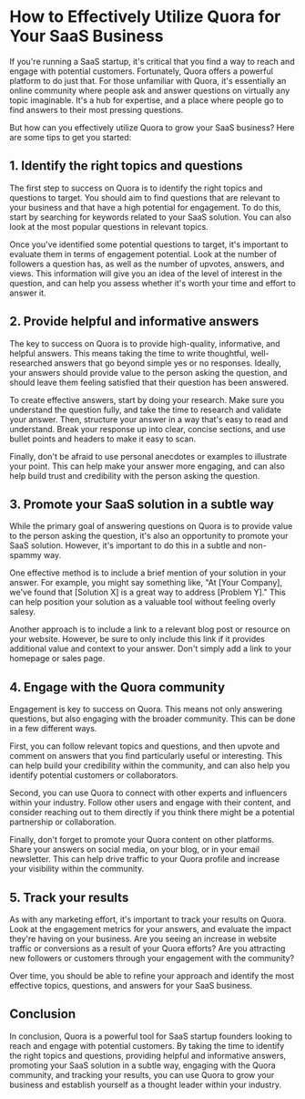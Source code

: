 # How to Effectively Utilize Quora for Your SaaS Business

If you're running a SaaS startup, it's critical that you find a way to reach and engage with potential customers. Fortunately, Quora offers a powerful platform to do just that. For those unfamiliar with Quora, it's essentially an online community where people ask and answer questions on virtually any topic imaginable. It's a hub for expertise, and a place where people go to find answers to their most pressing questions.

But how can you effectively utilize Quora to grow your SaaS business? Here are some tips to get you started:

## 1. Identify the right topics and questions

The first step to success on Quora is to identify the right topics and questions to target. You should aim to find questions that are relevant to your business and that have a high potential for engagement. To do this, start by searching for keywords related to your SaaS solution. You can also look at the most popular questions in relevant topics.

Once you've identified some potential questions to target, it's important to evaluate them in terms of engagement potential. Look at the number of followers a question has, as well as the number of upvotes, answers, and views. This information will give you an idea of the level of interest in the question, and can help you assess whether it's worth your time and effort to answer it.

## 2. Provide helpful and informative answers

The key to success on Quora is to provide high-quality, informative, and helpful answers. This means taking the time to write thoughtful, well-researched answers that go beyond simple yes or no responses. Ideally, your answers should provide value to the person asking the question, and should leave them feeling satisfied that their question has been answered.

To create effective answers, start by doing your research. Make sure you understand the question fully, and take the time to research and validate your answer. Then, structure your answer in a way that's easy to read and understand. Break your response up into clear, concise sections, and use bullet points and headers to make it easy to scan.

Finally, don't be afraid to use personal anecdotes or examples to illustrate your point. This can help make your answer more engaging, and can also help build trust and credibility with the person asking the question.

## 3. Promote your SaaS solution in a subtle way

While the primary goal of answering questions on Quora is to provide value to the person asking the question, it's also an opportunity to promote your SaaS solution. However, it's important to do this in a subtle and non-spammy way.

One effective method is to include a brief mention of your solution in your answer. For example, you might say something like, "At [Your Company], we've found that [Solution X] is a great way to address [Problem Y]." This can help position your solution as a valuable tool without feeling overly salesy.

Another approach is to include a link to a relevant blog post or resource on your website. However, be sure to only include this link if it provides additional value and context to your answer. Don't simply add a link to your homepage or sales page.

## 4. Engage with the Quora community

Engagement is key to success on Quora. This means not only answering questions, but also engaging with the broader community. This can be done in a few different ways.

First, you can follow relevant topics and questions, and then upvote and comment on answers that you find particularly useful or interesting. This can help build your credibility within the community, and can also help you identify potential customers or collaborators.

Second, you can use Quora to connect with other experts and influencers within your industry. Follow other users and engage with their content, and consider reaching out to them directly if you think there might be a potential partnership or collaboration.

Finally, don't forget to promote your Quora content on other platforms. Share your answers on social media, on your blog, or in your email newsletter. This can help drive traffic to your Quora profile and increase your visibility within the community.

## 5. Track your results

As with any marketing effort, it's important to track your results on Quora. Look at the engagement metrics for your answers, and evaluate the impact they're having on your business. Are you seeing an increase in website traffic or conversions as a result of your Quora efforts? Are you attracting new followers or customers through your engagement with the community?

Over time, you should be able to refine your approach and identify the most effective topics, questions, and answers for your SaaS business.

## Conclusion

In conclusion, Quora is a powerful tool for SaaS startup founders looking to reach and engage with potential customers. By taking the time to identify the right topics and questions, providing helpful and informative answers, promoting your SaaS solution in a subtle way, engaging with the Quora community, and tracking your results, you can use Quora to grow your business and establish yourself as a thought leader within your industry.